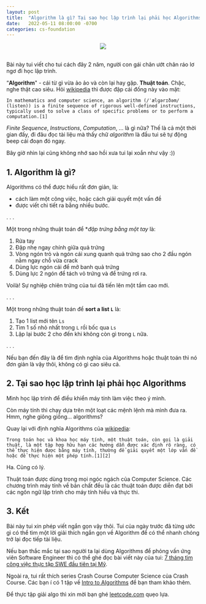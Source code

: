 ```yaml
---
layout: post
title:  "Algorithm là gì? Tại sao học lập trình lại phải học Algorithms?"
date:   2022-05-11 08:00:00 -0700
categories: cs-foundation
---
```



<center><img src="{{ site.url }}/assets/algo/what-is-algorithm.png"></center>

<br>

Bài này tui viết cho tui cách đây 2 năm, người con gái chân ướt chân ráo lơ ngơ đi học lập trình.

“**Algorithm**" - cái từ gì vừa ảo ảo và còn lại hay gặp. **Thuật toán**. Chậc, nghe thật cao siêu. Hỏi [wikipedia](https://en.wikipedia.org/wiki/Algorithm) thì được đập cái đống này vào mặt:

```
In mathematics and computer science, an algorithm (/ˈælɡərɪðəm/ (listen)) is a finite sequence of rigorous well-defined instructions, typically used to solve a class of specific problems or to perform a computation.[1] 
```

*Finite Sequence*, *Instructions*, *Computation*, … là gì nữa? Thế là cả một thời gian đấy, đi đâu đọc tài liệu mà thấy chữ *algorithm* là đầu tui sẽ tự động beep cái đoạn đó ngay.

Bây giờ nhìn lại cũng không nhớ sao hồi xưa tui lại xoắn như vậy :))


## **1. Algorithm là gì?**

Algorithms có thể được hiểu rất đơn giản, là:
* cách làm một công việc, hoặc cách giải quyết một vấn đề
* được viết chi tiết ra bằng nhiều bước.

. . .

Một trong những thuật toán để **đập trứng bằng một tay* là:
1. Rửa tay
2. Đập nhẹ ngay chính giữa quả trứng
3. Vòng ngón trỏ và ngón cái xung quanh quả trứng sao cho 2 đầu ngón nằm ngay chỗ vừa crack
4. Dùng lực ngón cái để mở banh quả trứng
5. Dùng lực 2 ngón để tách vỏ trứng và để trứng rơi ra.

Voilà! Sự nghiệp chiên trứng của tui đã tiến lên một tầm cao mới.

. . .

Một trong những thuật toán để **sort a list `L`** là:
1. Tạo 1 list mới tên `Ls`
2. Tìm 1 số nhỏ nhất trong `L` rồi bốc qua `Ls`
3. Lập lại bước 2 cho đến khi không còn gì trong `L` nữa.

. . .

Nếu bạn đến đây là để tìm định nghĩa của Algorithms hoặc thuật toán thì nó đơn giản là vậy thôi, không có gì cao siêu cả.

## **2. Tại sao học lập trình lại phải học Algorithms**

Mình học lập trình để điều khiển máy tính làm việc theo ý mình.

Còn máy tính thì chạy dựa trên một loạt các mệnh lệnh mà mình đưa ra. Hmm, nghe giông giống… algorithms?

Quay lại với định nghĩa Algorithms của [wikipedia](https://vi.wikipedia.org/wiki/Thu%E1%BA%ADt_to%C3%A1n):

```
Trong toán học và khoa học máy tính, một thuật toán, còn gọi là giải thuật, là một tập hợp hữu hạn các hướng dẫn được xác định rõ ràng, có thể thực hiện được bằng máy tính, thường để giải quyết một lớp vấn đề hoặc để thực hiện một phép tính.[1][2] 
```

Ha. Cũng có lý.

Thuật toán được dùng trong mọi ngóc ngách của Computer Science. Các chương trình máy tính về bản chất đều là các thuật toán được diễn đạt bởi các ngôn ngữ lập trình cho máy tính hiểu và thực thi.

## **3. Kết**

Bài này tui xin phép viết ngắn gọn vậy thôi. Tui của ngày trước đã từng ước gì có thể tìm một lời giải thích ngắn gọn về Algorithm để có thể nhanh chóng trở lại đọc tiếp tài liệu.

Nếu bạn thắc mắc tại sao người ta lại dùng Algorithms để phỏng vấn ứng viên Software Engineer thì có thể ghé đọc bài viết này của tui: [7 tháng tìm công việc thực tập SWE đầu tiên tại Mỹ](https://tuihoccode.com/kinh-nghi%E1%BB%87m/2022/04/09/xin-thuc-tap-software-engineer-dau-tien-tai-my.html).


Ngoài ra, tui rất thích series Crash Course Computer Science của Crash Course. Các bạn í có 1 tập về [Intro to Algorithms](https://www.youtube.com/watch?v=rL8X2mlNHPM&ab_channel=CrashCourse) để bạn tham khảo thêm.

Để thực tập giải algo thì xin mời bạn ghé [leetcode.com](https://leetcode.com/) quẹo lựa.








